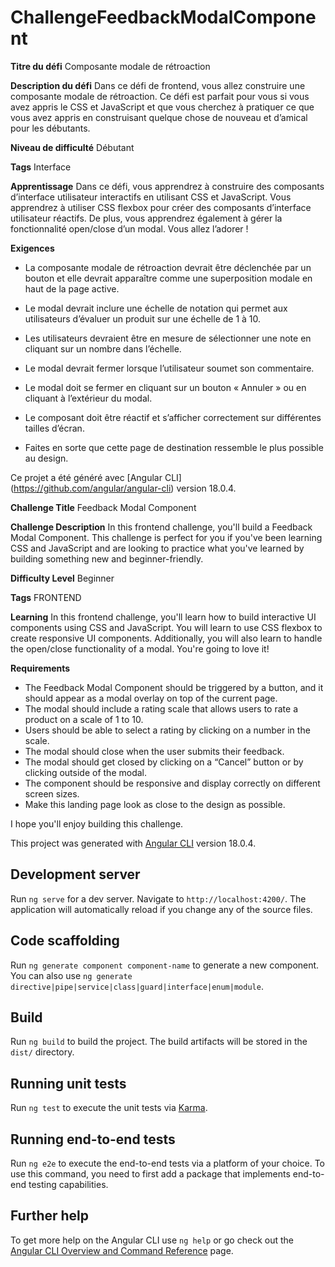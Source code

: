 # ChallengeFeedbackModalComponent

<!-- 888~~            ,e, 888                                                  /~~88b _-~88e  [~~~~d88P   ,88~~\
     888___ Y88b    /  "  888  e88~-888 888  888  e88~~8e   e88~~8e  888-~88e |   888    888b     d88P   d888   \
     888     Y88b  /  888 888 d888  888 888  888 d888  88b d888  88b 888  888 `  d88P  __888"    d88P   88888    |
     888      Y88b/   888 888 8888  888 888  888 8888__888 8888__888 888  888   d88P     888e   d88P    88888    |
     888       Y8/    888 888 Y888  888 888  888 Y888    , Y888    , 888  888  d88P      888P  d88P      Y888   /
     888___     Y     888 888  "88_-888 "88_-888  "88___/   "88___/  888  888 d88P___ ~-_88"  d88P        `88__/
                                    888 -->


**Titre du défi**
Composante modale de rétroaction

**Description du défi**
Dans ce défi de frontend, vous allez construire une composante modale de rétroaction. Ce défi est parfait pour vous si vous avez appris le CSS et JavaScript et que vous cherchez à pratiquer ce que vous avez appris en construisant quelque chose de nouveau et d’amical pour les débutants.

**Niveau de difficulté**
Débutant

**Tags**
Interface

**Apprentissage**
Dans ce défi, vous apprendrez à construire des composants d’interface utilisateur interactifs en utilisant CSS et JavaScript. Vous apprendrez à utiliser CSS flexbox pour créer des composants d’interface utilisateur réactifs. De plus, vous apprendrez également à gérer la fonctionnalité open/close d’un modal. Vous allez l’adorer !

**Exigences**

- La composante modale de rétroaction devrait être déclenchée par un bouton et elle devrait apparaître comme une superposition modale en haut de la page active. 
<!-- ** CHECK ** -->
- Le modal devrait inclure une échelle de notation qui permet aux utilisateurs d’évaluer un produit sur une échelle de 1 à 10.
<!-- ** CHECK ** -->
- Les utilisateurs devraient être en mesure de sélectionner une note en cliquant sur un nombre dans l’échelle.<!-- ** CHECK ** -->  
<!-- *TODO CHECK BUT UPDATE AMELIORATION ** --> 
- Le modal devrait fermer lorsque l’utilisateur soumet son commentaire. 
<!-- ** CHECK ** --> 
<!-- *TODO AJOUT TEXTE ** --> 
- Le modal doit se fermer en cliquant sur un bouton « Annuler » ou en cliquant à l’extérieur du modal.
<!-- ** CHECK ** --> 
- Le composant doit être réactif et s’afficher correctement sur différentes tailles d’écran.
<!-- *TODO IN THE BIG SHIT ** --> 
- Faites en sorte que cette page de destination ressemble le plus possible au design.
<!-- ** CHECK ** --> 

Ce projet a été généré avec [Angular CLI] (https://github.com/angular/angular-cli) version 18.0.4.



**Challenge Title**
Feedback Modal Component

**Challenge Description**
In this frontend challenge, you'll build a Feedback Modal Component. This challenge is perfect for you if you've been learning CSS and JavaScript and are looking to practice what you've learned by building something new and beginner-friendly.

**Difficulty Level**
Beginner

**Tags**
FRONTEND

**Learning**
In this frontend challenge, you'll learn how to build interactive UI components using CSS and JavaScript. You will learn to use CSS flexbox to create responsive UI components. Additionally, you will also learn to handle the open/close functionality of a modal. You're going to love it!

**Requirements**

- The Feedback Modal Component should be triggered by a button, and it should appear as a modal overlay on top of the current page.
- The modal should include a rating scale that allows users to rate a product on a scale of 1 to 10.
- Users should be able to select a rating by clicking on a number in the scale.
- The modal should close when the user submits their feedback.
- The modal should get closed by clicking on a “Cancel” button or by clicking outside of the modal.
- The component should be responsive and display correctly on different screen sizes.
- Make this landing page look as close to the design as possible.

I hope you'll enjoy building this challenge.

This project was generated with [Angular CLI](https://github.com/angular/angular-cli) version 18.0.4.



## Development server

Run `ng serve` for a dev server. Navigate to `http://localhost:4200/`. The application will automatically reload if you change any of the source files.

## Code scaffolding

Run `ng generate component component-name` to generate a new component. You can also use `ng generate directive|pipe|service|class|guard|interface|enum|module`.

## Build

Run `ng build` to build the project. The build artifacts will be stored in the `dist/` directory.

## Running unit tests

Run `ng test` to execute the unit tests via [Karma](https://karma-runner.github.io).

## Running end-to-end tests

Run `ng e2e` to execute the end-to-end tests via a platform of your choice. To use this command, you need to first add a package that implements end-to-end testing capabilities.

## Further help

To get more help on the Angular CLI use `ng help` or go check out the [Angular CLI Overview and Command Reference](https://angular.dev/tools/cli) page.

